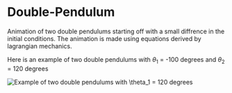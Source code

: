 # Double-Pendulum
Animation of two double pendulums starting off with a small diffrence in the initial conditions. The animation is made using equations derived by lagrangian mechanics. 

Here is an example of two double pendulums with $\theta_1$ = -100 degrees and $\theta_2$ = 120 degrees 

![Example of two double pendulums with $\theta_1$ = 120 degrees](animation.gif)